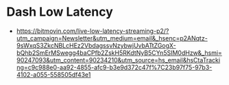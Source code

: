 

# Dash Low Latency
  - https://bitmovin.com/live-low-latency-streaming-p2/?utm_campaign=Newsletter&utm_medium=email&_hsenc=p2ANqtz-9sWxqS3ZkcNBLcHEz2VbdagssvNzybwjUvbATtZGogX-bQhb2SmErMSwegg4baCPfb2ZskH5RKdtNyB5CYn5SIM0dHzw&_hsmi=90247093&utm_content=90234210&utm_source=hs_email&hsCtaTracking=c9c988e0-aa92-4855-afc9-b3e9d372c47f%7C23b97f75-97b3-4102-a055-558505df43e1
